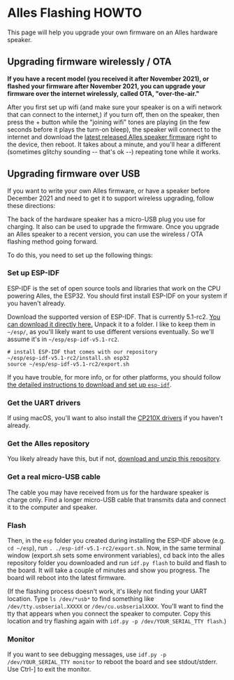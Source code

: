 # Alles Flashing HOWTO

This page will help you upgrade your own firmware on an Alles hardware speaker.

## Upgrading firmware wirelessly / OTA

**If you have a recent model (you received it after November 2021), or flashed your firmware after November 2021, you can upgrade your firmware over the internet wirelessly, called OTA, "over-the-air."**

After you first set up wifi (and make sure your speaker is on a wifi network that can connect to the internet,) if you turn off, then on the speaker, then press the + button while the "joining wifi" tones are playing (in the few seconds before it plays the turn-on bleep), the speaker will connect to the internet and download the [latest released Alles speaker firmware](https://github.com/bwhitman/alles/blob/main/ota/alles.bin) right to the device, then reboot. It takes about a minute, and you'll hear a different (sometimes glitchy sounding -- that's ok --) repeating tone while it works. 

## Upgrading firmware over USB

If you want to write your own Alles firmware, or have a speaker before December 2021 and need to get it to support wireless upgrading, follow these directions:

The back of the hardware speaker has a micro-USB plug you use for charging. It also can be used to upgrade the firmware. Once you upgrade an Alles speaker to a recent version, you can use the wireless / OTA flashing method going forward. 

To do this, you need to set up the following things:

### Set up ESP-IDF

ESP-IDF is the set of open source tools and libraries that work on the CPU powering Alles, the ESP32. You should first install ESP-IDF on your system if you haven't already. 

Download the supported version of ESP-IDF. That is currently 5.1-rc2. [You can download it directly here.](https://dl.espressif.com/github_assets/espressif/esp-idf/releases/download/v5.1-rc2/esp-idf-v5.1-rc2.zip) Unpack it to a folder. I like to keep them in `~/esp/`, as you'll likely want to use different versions eventually. So we'll assume it's in `~/esp/esp-idf-v5.1-rc2`.

```
# install ESP-IDF that comes with our repository
~/esp/esp-idf-v5.1-rc2/install.sh esp32
source ~/esp/esp-idf-v5.1-rc2/export.sh
```

If you have trouble, for more info, or for other platforms, you should follow [the detailed instructions to download and set up `esp-idf`](http://esp-idf.readthedocs.io/en/latest/get-started/). 

### Get the UART drivers

If using macOS, you'll want to also install the [CP210X drivers](https://www.silabs.com/developers/usb-to-uart-bridge-vcp-drivers) if you haven't already. 

### Get the Alles repository

You likely already have this, but if not, [download and unzip this repository](https://github.com/bwhitman/alles/archive/refs/heads/main.zip).

### Get a real micro-USB cable 

The cable you may have received from us for the hardware speaker is charge only. Find a longer micro-USB cable that transmits data and connect it to the computer and speaker. 

### Flash

Then, in the `esp` folder you created during installing the ESP-IDF above (e.g. `cd ~/esp`), run `. ./esp-idf-v5.1-rc2/export.sh`. Now, in the same terminal window (export.sh sets some environment variables), cd back into the alles repository folder you downloaded and run `idf.py flash` to build and flash to the board. It will take a couple of minutes and show you progress. The board will reboot into the latest firmware. 

(If the flashing process doesn't work, it's likely not finding your UART location. Type `ls /dev/*usb*` to find something like `/dev/tty.usbserial.XXXXX` or `/dev/cu.usbserialXXXX`.  You'll want to find the tty that appears when you connect the speaker to computer. Copy this location and try flashing again with `idf.py -p /dev/YOUR_SERIAL_TTY flash`.)


### Monitor

If you want to see debugging messages, use `idf.py -p /dev/YOUR_SERIAL_TTY monitor` to reboot the board and see stdout/stderr. Use Ctrl-] to exit the monitor.



